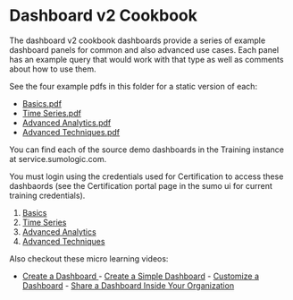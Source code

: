 # Dashboard v2 Cookbook

The dashboard v2 cookbook dashboards provide a series of example dashboard panels for common and also advanced use cases. Each panel has an example query that would work with that type as well as comments about how to use them.

See the four example pdfs in this folder for a static version of each:
- [Basics.pdf](1.%20Dashboard%20Cookbook%20-%20Basics%20-%20Categorical%20and%20Honeycomb.pdf)
- [Time Series.pdf](2.%20Dashboard%20Cookbook%20-%20Time%20Series.pdf)
- [Advanced Analytics.pdf](3.%20Dashboard%20Cookbook%20-%20Advanced%20Analytics%20.pdf)
- [Advanced Techniques.pdf](4.%20Dashboard%20Cookbook%20-%20Advanced%20Techniques.pdf)

You can find each of the source demo dashboards in the Training instance at service.sumologic.com. 

You must login using the credentials used for Certification to access these dashbaords (see the Certification portal page in the sumo ui for current training credentials).
1. [Basics](https://service.sumologic.com/ui/#/dashboardv2/zAmNYflsUBLmbHKDjheFMPN8TJNMRleMfWy0IaG6aeW1IMWEMa5jg1QEqAyS)
2. [Time Series](https://service.sumologic.com/ui/#/dashboardv2/XVwCzaTFlgVBpBwO19Q0YPe7YpG70nOfjQsSZPK1j8PqWivmlVCbbjnc9tot)
3. [Advanced Analytics](https://service.sumologic.com/ui/#/dashboardv2/Y8bfaK7xavywMlJIOyYBUNBRCCzT2GDTIMmBfnGdlfQlhpL9n48i0QYsG8Dc)
4. [Advanced Techniques](https://service.sumologic.com/ui/#/dashboardv2/pXMmZqEdFKOBskiEJoE5jM0yVxDkhHNMswMF2OSTALCWbF9ZRl16OPAEybFx)

Also checkout these micro learning videos:
- [Create a Dashboard ](https://www.youtube.com/watch?v=eiP5yUzGO0s) - [Create a Simple Dashboard](https://www.youtube.com/watch?v=A-O_E-NbxN8) - [Customize a Dashboard](https://www.youtube.com/watch?v=oTCRykqtL2M)  - [Share a Dashboard Inside Your Organization](https://www.youtube.com/watch?v=nQOAYaMad4Q)

